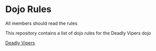 Dojo Rules
==========
All members should read the rules

This repository contains a list of dojo rules for the Deadly Vipers dojo

[Deadly Vipers](https://github.com/deadlyvipers)
